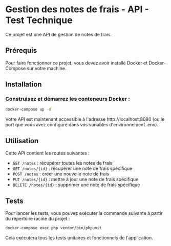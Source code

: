 # Gestion des notes de frais - API - Test Technique

Ce projet est une API de gestion de notes de frais.

## Prérequis

Pour faire fonctionner ce projet, vous devez avoir installé Docker et Docker-Compose sur votre machine. 

## Installation

### Construisez et démarrez les conteneurs Docker :

```bash
docker-compose up -d
```

Votre API est maintenant accessible à l'adresse http://localhost:8080 (ou le port que vous avez configuré dans vos variables d'environnement .env).

## Utilisation

Cette API contient les routes suivantes :

- `GET /notes` : récupérer toutes les notes de frais
- `GET /notes/{id}` : récupérer une note de frais spécifique
- `POST /notes` : créer une nouvelle note de frais
- `PUT /notes/{id}` : mettre à jour une note de frais spécifique
- `DELETE /notes/{id}` : supprimer une note de frais spécifique

## Tests

Pour lancer les tests, vous pouvez exécuter la commande suivante à partir du répertoire racine du projet :

```bash
docker-compose exec php vendor/bin/phpunit
```

Cela exécutera tous les tests unitaires et fonctionnels de l'application.